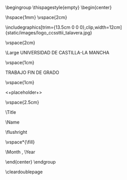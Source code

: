 
\begingroup
\thispagestyle{empty}
\begin{center}

\hspace{1mm}
\vspace{2cm}

\includegraphics[trim={13.5cm 0 0 0},clip,width=12cm]{static/images/logo_ccssttii_talavera.jpg}

\vspace{2cm}

\Large
UNIVERSIDAD DE CASTILLA-LA MANCHA

\vspace{1cm}

TRABAJO FIN DE GRADO

\vspace{1cm}

<+placeholder+>

\vspace{2.5cm}

\Title

\Name

\flushright

\vspace*{\fill}

\Month , \Year


\end{center}
\endgroup

\cleardoublepage

